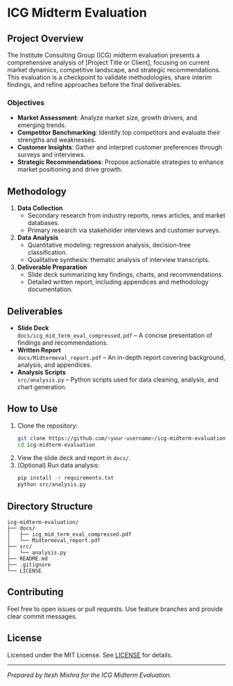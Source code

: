 # ICG Midterm Evaluation

## Project Overview
The Institute Consulting Group (ICG) midterm evaluation presents a comprehensive analysis of [Project Title or Client], focusing on current market dynamics, competitive landscape, and strategic recommendations. This evaluation is a checkpoint to validate methodologies, share interim findings, and refine approaches before the final deliverables.

### Objectives
- **Market Assessment**: Analyze market size, growth drivers, and emerging trends.
- **Competitor Benchmarking**: Identify top competitors and evaluate their strengths and weaknesses.
- **Customer Insights**: Gather and interpret customer preferences through surveys and interviews.
- **Strategic Recommendations**: Propose actionable strategies to enhance market positioning and drive growth.

## Methodology
1. **Data Collection**  
   - Secondary research from industry reports, news articles, and market databases.  
   - Primary research via stakeholder interviews and customer surveys.
2. **Data Analysis**  
   - Quantitative modeling: regression analysis, decision-tree classification.  
   - Qualitative synthesis: thematic analysis of interview transcripts.
3. **Deliverable Preparation**  
   - Slide deck summarizing key findings, charts, and recommendations.  
   - Detailed written report, including appendices and methodology documentation.

## Deliverables
- **Slide Deck**  
  `docs/icg_mid_term_eval_compressed.pdf` – A concise presentation of findings and recommendations.
- **Written Report**  
  `docs/Midtermeval_report.pdf` – An in-depth report covering background, analysis, and appendices.
- **Analysis Scripts**  
  `src/analysis.py` – Python scripts used for data cleaning, analysis, and chart generation.

## How to Use
1. Clone the repository:  
   ```bash
   git clone https://github.com/<your-username>/icg-midterm-evaluation.git
   cd icg-midterm-evaluation
   ```
2. View the slide deck and report in `docs/`.  
3. (Optional) Run data analysis:  
   ```bash
   pip install -r requirements.txt
   python src/analysis.py
   ```

## Directory Structure
```
icg-midterm-evaluation/
├── docs/
│   ├── icg_mid_term_eval_compressed.pdf
│   └── Midtermeval_report.pdf
├── src/
│   └── analysis.py
├── README.md
├── .gitignore
└── LICENSE
```

## Contributing
Feel free to open issues or pull requests. Use feature branches and provide clear commit messages.

## License
Licensed under the MIT License. See [LICENSE](LICENSE) for details.

---

*Prepared by Itesh Mishra for the ICG Midterm Evaluation.*
